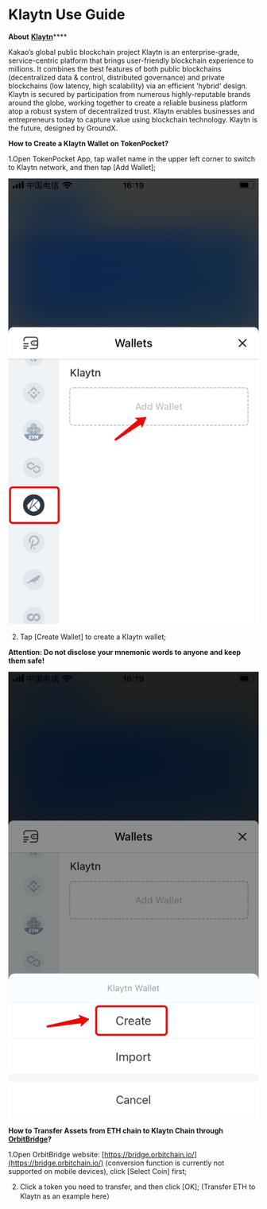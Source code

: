 # Klaytn Use Guide

**About** [**Klaytn**](https://www.klaytn.com/)\*\*\*\*

Kakao’s global public blockchain project Klaytn is an enterprise-grade, service-centric platform that brings user-friendly blockchain experience to millions. It combines the best features of both public blockchains \(decentralized data & control, distributed governance\) and private blockchains \(low latency, high scalability\) via an efficient 'hybrid' design. Klaytn is secured by participation from numerous highly-reputable brands around the globe, working together to create a reliable business platform atop a robust system of decentralized trust. Klaytn enables businesses and entrepreneurs today to capture value using blockchain technology. Klaytn is the future, designed by GroundX.

**How to Create a Klaytn Wallet on TokenPocket?**

1.Open TokenPocket App, tap wallet name in the upper left corner to switch to Klaytn network, and then tap \[Add Wallet\];

![](../../.gitbook/assets/en01.jpg)

2. Tap \[Create Wallet\] to create a Klaytn wallet;

**Attention: Do not disclose your mnemonic words to anyone and keep them safe!**

![](../../.gitbook/assets/en1.jpg)

**How to Transfer Assets from ETH chain to Klaytn Chain through** [**OrbitBridge**](https://bridge.orbitchain.io/)**?**

1.Open OrbitBridge website: [https://bridge.orbitchain.io/](https://bridge.orbitchain.io/) \(conversion function is currently not supported on mobile devices\), click \[Select Coin\] first;

2. Click a token you need to transfer, and then click \[OK\]; \(Transfer ETH to Klaytn as an example here）



